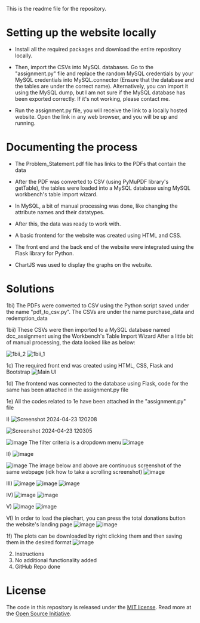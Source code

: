 This is the readme file for the repository.

# Setting up the website locally
* Install all the required packages and download the entire repository locally.

* Then, import the CSVs into MySQL databases. Go to the "assignment.py" file and replace the random MySQL credentials by your MySQL credentials into MySQL.connector (Ensure that the database and the tables are under the correct name). Alternatively, you can import it using the MySQL dump, but I am not sure if the MySQL database has been exported correctly. If it's not working, please contact me.

* Run the assignment.py file, you will receive the link to a locally hosted website. Open the link in any web browser, and you will be up and running.


# Documenting the process
* The Problem_Statement.pdf file has links to the PDFs that contain the data

* After the PDF was converted to CSV (using PyMuPDF library's getTable), the tables were loaded into a MySQL database using MySQL workbench's table import wizard.

* In MySQL, a bit of manual processing was done, like changing the attribute names and their datatypes.

* After this, the data was ready to work with.

* A basic frontend for the website was created using HTML and CSS.

* The front end and the back end of the website were integrated using the Flask library for Python.

* ChartJS was used to display the graphs on the website.


# Solutions

1bi) The PDFs were converted to CSV using the Python script saved under the name "pdf_to_csv.py". The CSVs are under the name purchase_data and redemption_data

1bii) These CSVs were then imported to a MySQL database named dcc_assignment using the Workbench's Table Import Wizard
      After a little bit of manual processing, the data looked like as below:


      
![1bii_2](https://github.com/nikhil-405/flask_web-dev_assignment/assets/148058602/1db66c6c-cd67-49c9-aee0-78453890d1a4)
![1bii_1](https://github.com/nikhil-405/flask_web-dev_assignment/assets/148058602/a0d6008a-cce3-4105-aa55-f512b795d58d)


1c) The required front end was created using HTML, CSS, Flask and Bootstrap
![Main UI](https://github.com/nikhil-405/flask_web-dev_assignment/assets/148058602/ca1e9c64-6a69-4fed-a2ec-b01d3599a286)

1d) The frontend was connected to the database using Flask, code for the same has been attached in the assignment.py file

1e) All the codes related to 1e have been attached in the "assignment.py" file

I) ![Screenshot 2024-04-23 120208](https://github.com/nikhil-405/flask_web-dev_assignment/assets/148058602/08a875ac-c79a-42ca-8f0f-0977325e639d)

![Screenshot 2024-04-23 120305](https://github.com/nikhil-405/flask_web-dev_assignment/assets/148058602/ab5fd479-dccc-4bcd-a03a-5153a189a5b4)

![image](https://github.com/nikhil-405/flask_web-dev_assignment/assets/148058602/e8ab5970-4257-437c-9e2e-b47dec9a187b)
The filter criteria is a dropdown menu
![image](https://github.com/nikhil-405/flask_web-dev_assignment/assets/148058602/f55b194c-51fd-4914-8a34-d61f231f1b0c)


II) 
![image](https://github.com/nikhil-405/flask_web-dev_assignment/assets/148058602/da40aa4d-339c-437b-8367-c8d8bf522042)

![image](https://github.com/nikhil-405/flask_web-dev_assignment/assets/148058602/23fc5a4f-7776-4fed-bd95-a2466990ea83)
The image below and above are continuous screenshot of the same webpage (idk how to take a scrolling screenshot)
![image](https://github.com/nikhil-405/flask_web-dev_assignment/assets/148058602/1eb7d0b7-d056-449d-ad56-a8a7a6b12179)


III) 
![image](https://github.com/nikhil-405/flask_web-dev_assignment/assets/148058602/c45dfeb0-5719-4de7-889a-0ac905d2011c)
![image](https://github.com/nikhil-405/flask_web-dev_assignment/assets/148058602/46f737d7-cf5a-4260-a712-544883da3929)
![image](https://github.com/nikhil-405/flask_web-dev_assignment/assets/148058602/f21becdf-b835-49ae-9c58-d1ca362031ab)


IV) 
![image](https://github.com/nikhil-405/flask_web-dev_assignment/assets/148058602/08310f2e-cf15-4ed2-a9fc-045e03e964f5)
![image](https://github.com/nikhil-405/flask_web-dev_assignment/assets/148058602/d7ec2f85-7fe3-499c-9826-d57bec744a30)


V) 
![image](https://github.com/nikhil-405/flask_web-dev_assignment/assets/148058602/fdbd7192-9346-4ecd-bfae-a819443d6fc7)
![image](https://github.com/nikhil-405/flask_web-dev_assignment/assets/148058602/f4a005b0-185f-4320-b352-c21fb7bbfff9)


VI)
In order to load the piechart, you can press the total donations button the website's landing page
![image](https://github.com/nikhil-405/flask_web-dev_assignment/assets/148058602/f39a1be9-26af-4480-b393-0c323fc6b743)
![image](https://github.com/nikhil-405/flask_web-dev_assignment/assets/148058602/f6236182-5a9d-4fcc-9333-d91f07854c67)


1f) 
The plots can be downloaded by right clicking them and then saving them in the desired format
![image](https://github.com/nikhil-405/flask_web-dev_assignment/assets/148058602/268032fc-f4da-4654-9197-76c2e8614c11)

2) Instructions
3) No additional functionality added
4) GitHub Repo done


# License
The code in this repository is released under the [MIT license](https://github.com/git/git-scm.com/blob/main/MIT-LICENSE.txt). Read more at the [Open Source Initiative](https://opensource.org/).
